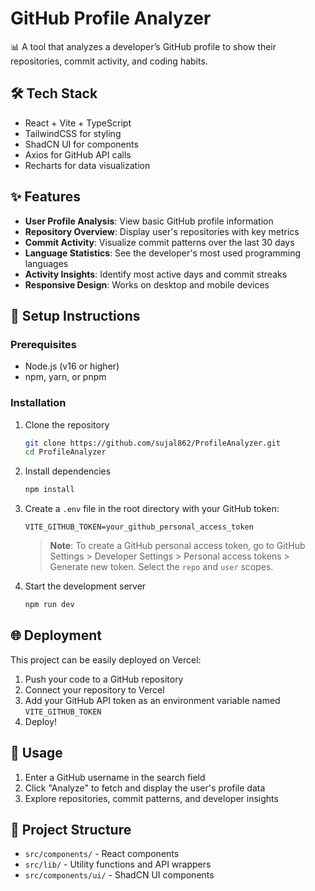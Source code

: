 # GitHub Profile Analyzer

📊 A tool that analyzes a developer’s GitHub profile to show their repositories, commit activity, and coding habits.

## 🛠️ Tech Stack

- React + Vite + TypeScript
- TailwindCSS for styling
- ShadCN UI for components
- Axios for GitHub API calls
- Recharts for data visualization

## ✨ Features

- **User Profile Analysis**: View basic GitHub profile information
- **Repository Overview**: Display user's repositories with key metrics
- **Commit Activity**: Visualize commit patterns over the last 30 days
- **Language Statistics**: See the developer's most used programming languages
- **Activity Insights**: Identify most active days and commit streaks
- **Responsive Design**: Works on desktop and mobile devices

## 🚀 Setup Instructions

### Prerequisites

- Node.js (v16 or higher)
- npm, yarn, or pnpm

### Installation

1. Clone the repository
   ```bash
   git clone https://github.com/sujal862/ProfileAnalyzer.git
   cd ProfileAnalyzer
   ```

2. Install dependencies
   ```bash
   npm install
   ```

3. Create a `.env` file in the root directory with your GitHub token:
   ```
   VITE_GITHUB_TOKEN=your_github_personal_access_token
   ```

   > **Note**: To create a GitHub personal access token, go to GitHub Settings > Developer Settings > Personal access tokens > Generate new token. Select the `repo` and `user` scopes.

4. Start the development server
   ```bash
   npm run dev
   ```

## 🌐 Deployment

This project can be easily deployed on Vercel:

1. Push your code to a GitHub repository
2. Connect your repository to Vercel
3. Add your GitHub API token as an environment variable named `VITE_GITHUB_TOKEN`
4. Deploy!

## 📝 Usage

1. Enter a GitHub username in the search field
2. Click "Analyze" to fetch and display the user's profile data
3. Explore repositories, commit patterns, and developer insights

## 🧩 Project Structure

- `src/components/` - React components
- `src/lib/` - Utility functions and API wrappers
- `src/components/ui/` - ShadCN UI components

